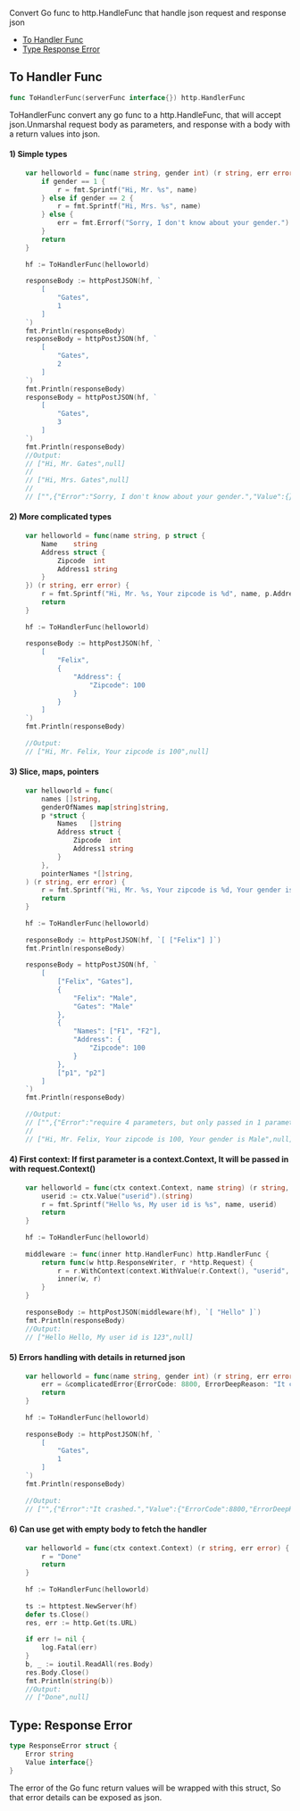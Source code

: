 

Convert Go func to http.HandleFunc that handle json request and response json




* [To Handler Func](#to-handler-func)
* [Type Response Error](#type-response-error)




## To Handler Func
``` go
func ToHandlerFunc(serverFunc interface{}) http.HandlerFunc
```
ToHandlerFunc convert any go func to a http.HandleFunc,
that will accept json.Unmarshal request body as parameters,
and response with a body with a return values into json.


#### 1) Simple types
```go
	var helloworld = func(name string, gender int) (r string, err error) {
	    if gender == 1 {
	        r = fmt.Sprintf("Hi, Mr. %s", name)
	    } else if gender == 2 {
	        r = fmt.Sprintf("Hi, Mrs. %s", name)
	    } else {
	        err = fmt.Errorf("Sorry, I don't know about your gender.")
	    }
	    return
	}
	
	hf := ToHandlerFunc(helloworld)
	
	responseBody := httpPostJSON(hf, `
	    [
	        "Gates",
	        1
	    ]
	`)
	fmt.Println(responseBody)
	responseBody = httpPostJSON(hf, `
	    [
	        "Gates",
	        2
	    ]
	`)
	fmt.Println(responseBody)
	responseBody = httpPostJSON(hf, `
	    [
	        "Gates",
	        3
	    ]
	`)
	fmt.Println(responseBody)
	//Output:
	// ["Hi, Mr. Gates",null]
	//
	// ["Hi, Mrs. Gates",null]
	//
	// ["",{"Error":"Sorry, I don't know about your gender.","Value":{}}]
```

#### 2) More complicated types
```go
	var helloworld = func(name string, p struct {
	    Name    string
	    Address struct {
	        Zipcode  int
	        Address1 string
	    }
	}) (r string, err error) {
	    r = fmt.Sprintf("Hi, Mr. %s, Your zipcode is %d", name, p.Address.Zipcode)
	    return
	}
	
	hf := ToHandlerFunc(helloworld)
	
	responseBody := httpPostJSON(hf, `
	    [
	        "Felix",
	        {
	            "Address": {
	                "Zipcode": 100
	            }
	        }
	    ]
	`)
	fmt.Println(responseBody)
	
	//Output:
	// ["Hi, Mr. Felix, Your zipcode is 100",null]
```

#### 3) Slice, maps, pointers
```go
	var helloworld = func(
	    names []string,
	    genderOfNames map[string]string,
	    p *struct {
	        Names   []string
	        Address struct {
	            Zipcode  int
	            Address1 string
	        }
	    },
	    pointerNames *[]string,
	) (r string, err error) {
	    r = fmt.Sprintf("Hi, Mr. %s, Your zipcode is %d, Your gender is %s", names[0], p.Address.Zipcode, genderOfNames[names[0]])
	    return
	}
	
	hf := ToHandlerFunc(helloworld)
	
	responseBody := httpPostJSON(hf, `[ ["Felix"] ]`)
	fmt.Println(responseBody)
	
	responseBody = httpPostJSON(hf, `
	    [
	        ["Felix", "Gates"],
	        {
	            "Felix": "Male",
	            "Gates": "Male"
	        },
	        {
	            "Names": ["F1", "F2"],
	            "Address": {
	                "Zipcode": 100
	            }
	        },
	        ["p1", "p2"]
	    ]
	`)
	fmt.Println(responseBody)
	
	//Output:
	// ["",{"Error":"require 4 parameters, but only passed in 1 parameters: []interface {}{[]string{\"Felix\"}}","Value":{}}]
	//
	// ["Hi, Mr. Felix, Your zipcode is 100, Your gender is Male",null]
```

#### 4) First context: If first parameter is a context.Context, It will be passed in with request.Context()
```go
	var helloworld = func(ctx context.Context, name string) (r string, err error) {
	    userid := ctx.Value("userid").(string)
	    r = fmt.Sprintf("Hello %s, My user id is %s", name, userid)
	    return
	}
	
	hf := ToHandlerFunc(helloworld)
	
	middleware := func(inner http.HandlerFunc) http.HandlerFunc {
	    return func(w http.ResponseWriter, r *http.Request) {
	        r = r.WithContext(context.WithValue(r.Context(), "userid", "123"))
	        inner(w, r)
	    }
	}
	
	responseBody := httpPostJSON(middleware(hf), `[ "Hello" ]`)
	fmt.Println(responseBody)
	//Output:
	// ["Hello Hello, My user id is 123",null]
```

#### 5) Errors handling with details in returned json
```go
	var helloworld = func(name string, gender int) (r string, err error) {
	    err = &complicatedError{ErrorCode: 8800, ErrorDeepReason: "It crashed."}
	    return
	}
	
	hf := ToHandlerFunc(helloworld)
	
	responseBody := httpPostJSON(hf, `
	    [
	        "Gates",
	        1
	    ]
	`)
	fmt.Println(responseBody)
	
	//Output:
	// ["",{"Error":"It crashed.","Value":{"ErrorCode":8800,"ErrorDeepReason":"It crashed."}}]
```

#### 6) Can use get with empty body to fetch the handler
```go
	var helloworld = func(ctx context.Context) (r string, err error) {
	    r = "Done"
	    return
	}
	
	hf := ToHandlerFunc(helloworld)
	
	ts := httptest.NewServer(hf)
	defer ts.Close()
	res, err := http.Get(ts.URL)
	
	if err != nil {
	    log.Fatal(err)
	}
	b, _ := ioutil.ReadAll(res.Body)
	res.Body.Close()
	fmt.Println(string(b))
	//Output:
	// ["Done",null]
```



## Type: Response Error
``` go
type ResponseError struct {
    Error string
    Value interface{}
}
```
The error of the Go func return values will be wrapped with this struct, So that error details can be exposed as json.











